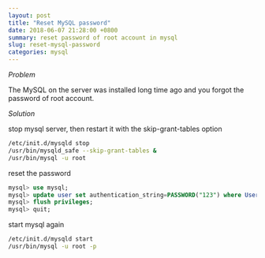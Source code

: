 ```yaml
---
layout: post
title: "Reset MySQL password"
date: 2018-06-07 21:28:00 +0800
summary: reset password of root account in mysql
slug: reset-mysql-password
categories: mysql
---
```


*Problem*

The MySQL on the server was installed long time ago and you forgot the password of root account.

*Solution*

stop mysql server, then restart it with the skip-grant-tables option

```bash
/etc/init.d/mysqld stop
/usr/bin/mysqld_safe --skip-grant-tables &
/usr/bin/mysql -u root
```

reset the password
```sql
mysql> use mysql;
mysql> update user set authentication_string=PASSWORD("123") where User='root';
mysql> flush privileges;
mysql> quit;
```

start mysql again
```bash
/etc/init.d/mysqld start
/usr/bin/mysql -u root -p
```
